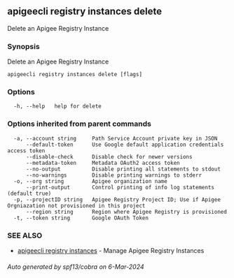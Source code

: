 ## apigeecli registry instances delete

Delete an Apigee Registry Instance

### Synopsis

Delete an Apigee Registry Instance

```
apigeecli registry instances delete [flags]
```

### Options

```
  -h, --help   help for delete
```

### Options inherited from parent commands

```
  -a, --account string     Path Service Account private key in JSON
      --default-token      Use Google default application credentials access token
      --disable-check      Disable check for newer versions
      --metadata-token     Metadata OAuth2 access token
      --no-output          Disable printing all statements to stdout
      --no-warnings        Disable printing warnings to stderr
  -o, --org string         Apigee organization name
      --print-output       Control printing of info log statements (default true)
  -p, --projectID string   Apigee Registry Project ID; Use if Apigee Orgniazation not provisioned in this project
      --region string      Region where Apigee Registry is provisioned
  -t, --token string       Google OAuth Token
```

### SEE ALSO

* [apigeecli registry instances](apigeecli_registry_instances.md)	 - Manage Apigee Registry Instances

###### Auto generated by spf13/cobra on 6-Mar-2024
